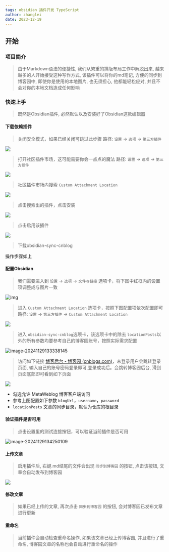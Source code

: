 ```yaml
---
tags: obsidian 插件开发 TypeScript
author: zhanglei
date: 2023-12-19
---
```


## 开始
### 项目简介
> 由于Markdown语法的便捷性, 我们从繁重的排版布局工作中解脱出来, 越来越多的人开始接受这种写作方式, 该插件可以将你的md笔记, 方便的同步到博客园中, 即使你是使用的本地图片, 也无须担心, 他都能轻松应对, 并且不会对你的本地文档造成任何影响

### 快速上手
> 既然是Obsidian插件, 必然默认以及安装好了Obsidian这款编辑器

#### 下载依赖插件
>关闭安全模式，如果已经关闭可跳过此步骤
>路径:  `设置` -> `选项` -> `第三方插件` 

![](docs/README.assets/image-20241129133029434.png)


> 打开社区插件市场，这可能需要你会一点点的魔法
> 路径:  `设置` -> `选项` -> `第三方插件` 

![](docs/README.assets/2395785-20240106094129505-2051838675.png)

> 社区插件市场内搜索 `Custom Attachment Location`

![](docs/README.assets/2395785-20240106094129424-1509849443.png)


> 点击搜索出的插件，点击安装

![](docs/README.assets/2395785-20240106094129511-1570061381.png)


> 点击启用该插件

![](docs/README.assets/2395785-20240106094129556-1782909472.png)



> 下载obsidian-sync-cnblog

操作步骤如上

#### 配置Obsidian

> 我们需要进入到 `设置` -> `选项` -> `文件与链接` 选项卡，将下图中红框内的设置项调整成与图片一致


![img](docs/README.assets/2395785-20240106094129598-143622687.png)


> 进入 `Custom Attachment Location` 选项卡，按照下图配置项依次配置即可
> 路径: `设置` -> `第三方插件` -> `Custom Attachment Location`

![](docs/README.assets/2395785-20240106094129575-618944768.png)

> 进入 `obsidian-sync-cnblog`选项卡，该选项卡中的除去 `locationPosts`以外的所有参数均要参考自己的博客园账号，按照实际需求配置

![image-20241129133338145](docs/README.assets/image-20241129133338145.png)

> 访问如下链接 [博客后台 - 博客园 (cnblogs.com)](https://i.cnblogs.com/settings)，未登录用户会跳转登录页面,
> 输入自己的账号密码登录即可,登录成功后。会跳转博客园后台, 滑到页面底部即可看到如下页面

![](docs/README.assets/2395785-20240106094129545-831763769.png)

- 勾选允许 MetaWeblog 博客客户端访问
- 参考上图配置如下参数  `blogUrl`，`username`，`password`
- `locationPosts` 文章的同步目录，默认为仓库的根目录



#### 验证插件是否可用

> 点击设置里的测试连接按钮，可以验证当前插件是否可用

![image-20241129134250109](docs/README.assets/image-20241129134250109.png)

#### 上传文章
> 启用插件后, 右键.md结尾的文件会出现 `同步到博客园` 的按钮, 点击该按钮, 文章会自动发布到博客园

![](docs/README.assets/2395785-20240106094129598-1480273079.png)

#### 修改文章
> 如果已经上传的文章, 再次点击 `同步到博客园` 的按钮, 会对博客园已发布文章进行更新

#### 重命名
> 当前插件会自动检查重命名操作, 如果该文章已经上传博客园, 并且进行了重命名, 博客园文章的名称也会自动进行重命名的操作
